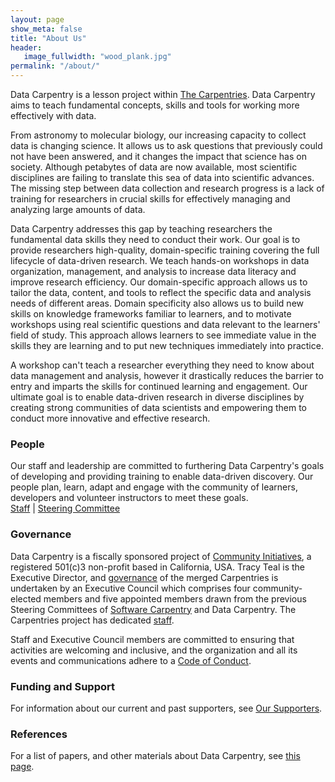 ```yaml
---
layout: page
show_meta: false
title: "About Us"
header:
   image_fullwidth: "wood_plank.jpg"
permalink: "/about/"
---
```


Data Carpentry is a lesson project within [The Carpentries](https://carpentries.org). Data Carpentry aims to teach fundamental concepts, skills and tools for working more effectively with data.

From astronomy to molecular biology, our increasing capacity
to collect data is changing science. It allows us to ask questions that previously could 
not have been answered, and it changes the impact that science has on society.
Although petabytes of data are now available, most scientific disciplines are 
failing to translate this sea of data into scientific advances. The missing step between 
data collection and research progress is a lack of training for researchers in crucial 
skills for effectively managing and analyzing large amounts of data.

Data Carpentry addresses this gap by teaching researchers the fundamental data skills they 
need to conduct their work. Our goal is to provide researchers high-quality, domain-specific 
training covering the full lifecycle of data-driven research. We teach hands-on workshops in 
data organization, management, and analysis to increase data literacy and improve research 
efficiency. Our domain-specific approach allows us to tailor the data, content, and tools 
to reflect the specific data and analysis needs of different areas. Domain specificity also 
allows us to build new skills on knowledge frameworks familiar to learners, and to motivate 
workshops using real scientific questions and data relevant to the learners' field of study. 
This approach allows learners to see immediate value in the skills they are learning and to 
put new techniques immediately into practice. 

A workshop can't teach a researcher everything they need to know about data management and analysis, however it drastically reduces the barrier to entry and imparts the skills for continued learning and engagement. Our ultimate goal is to enable data-driven research in diverse disciplines by creating strong communities of data scientists and empowering them to conduct more innovative and effective research. 

### People

Our staff and leadership are committed to furthering Data Carpentry's goals
of developing and providing training to enable data-driven discovery. Our
people plan, learn, adapt and engage
with the community of learners, developers and volunteer instructors to 
meet these goals.   
[Staff](/people/index.html#staff) | [Steering Committee](/people/index.html#sc)  

### Governance

Data Carpentry is a fiscally sponsored project of [Community Initiatives](http://communityin.org/), a registered 501(c)3 non-profit based in California, USA. Tracy Teal is the Executive Director, and [governance](http://static.carpentries.org/governance/) of the merged Carpentries is undertaken by an Executive Council which comprises four community-elected members and five appointed members drawn from the previous Steering Committees of [Software Carpentry](https://software-carpentry.org/) and Data Carpentry. The Carpentries project has dedicated [staff](https://carpentries.org/team/).

Staff and Executive Council members are committed to ensuring that activities are
welcoming and inclusive, and the organization and all its events and communications
adhere to a [Code of Conduct](https://docs.carpentries.org/topic_folders/policies/code-of-conduct.html#code-of-conduct).

### Funding and Support

For information about our current and past supporters, see [Our Supporters](https://carpentries.org/supporters/).

### References

For a list of papers, and other materials about Data Carpentry, see [this page](https://carpentries.org/citations/).
